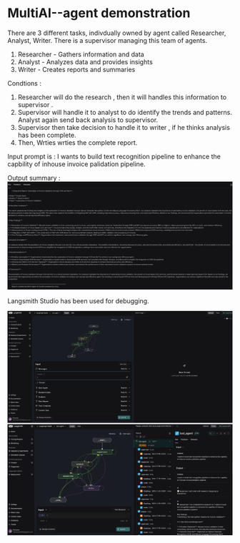 


# MultiAI--agent demonstration 

There are 3 different tasks, indivdually owned by agent called Researcher, Analyst, Writer. There is a supervisor managing this team of agents.

  1. Researcher - Gathers information and data
  2. Analyst - Analyzes data and provides insights
  3. Writer - Creates reports and summaries

Condtions : 
1. Researcher will do the research , then it will handles this information to supervisor .
2. Supervisor will handle it to analyst to do identify the trends and patterns. Analyst again send back analysis to supervisor.
3. Supervisor then take decision to handle it to writer , if he thinks analysis has been complete.
4. Then, Wrties wrties the complete report.

Input prompt is :
  I wants to build text recognition pipeline to enhance the capbility of inhouse invoice palidation pipeline.

Output summary :
![output report](./1.%20MultiAI-Agent/output/output.png?raw=true "Title")





Langsmith Studio has been used for debugging.


![input query](./1.%20MultiAI-Agent/output/input.png?raw=true "Title")
![langsmith snapshot](./1.%20MultiAI-Agent/output/langsmith_studio.png?raw=true "Title")


